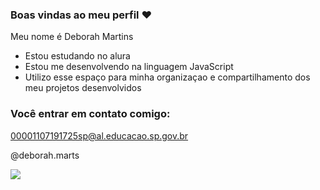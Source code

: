 ### Boas vindas ao meu perfil ❤️

Meu nome é Deborah Martins 

- Estou estudando no alura
- Estou me desenvolvendo na linguagem JavaScript
- Utilizo esse espaço para minha organizaçao e compartilhamento dos meu projetos desenvolvidos 

### Você entrar em contato comigo: 

00001107191725sp@al.educacao.sp.gov.br

@deborah.marts

![](https://tenor.com/r6aMYXFMkcQ.gif)
